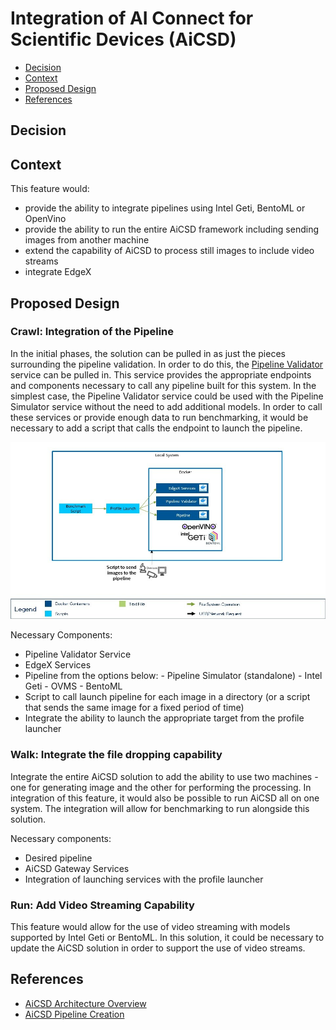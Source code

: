 # Integration of AI Connect for Scientific Devices (AiCSD)

<!--ts-->

- [Decision](##decision)
- [Context](##context)
- [Proposed Design](##proposed-design)
- [References](##references)

<!--te-->

## Decision

<!-- Requirements approval board will update this section with justification for approval or rejection -->

## Context

<!-- Please provide context to the requirement. -->

This feature would:

- provide the ability to integrate pipelines using Intel Geti, BentoML or OpenVino
- provide the ability to run the entire AiCSD framework including sending images from another machine
- extend the capability of AiCSD to process still images to include video streams
- integrate EdgeX

## Proposed Design

<!-- Please provide a high level design of the proposed requirement. -->

### Crawl: Integration of the Pipeline

In the initial phases, the solution can be pulled in as just the pieces surrounding the pipeline validation. In order to do this, the [Pipeline Validator](https://intel.github.io/AiCSD/services/as-pipeline-val.html) service can be pulled in. This service 
provides the appropriate endpoints and components necessary to call any pipeline built for this system. In the simplest case, the Pipeline Validator service could be used with the 
Pipeline Simulator service without the need to add additional models. In order to call these services
or provide enough data to run benchmarking, it would be necessary to add a script
that calls the endpoint to launch the pipeline.

[![AiCSD Integration - Crawl](./images/aicsd-initial-integration.jpg)](./images/aicsd-initial-integration.jpg)

Necessary Components:

- Pipeline Validator Service
- EdgeX Services
- Pipeline from the options below:
      - Pipeline Simulator (standalone)
      - Intel Geti
      - OVMS
      - BentoML
- Script to call launch pipeline for each image in a directory 
(or a script that sends the same image for a fixed period of time)
- Integrate the ability to launch the appropriate target from the profile launcher

### Walk: Integrate the file dropping capability

Integrate the entire AiCSD solution to add the ability to use two machines - one for generating
image and the other for performing the processing. In integration of this feature,
it would also be possible to run AiCSD all on one system. The integration will allow 
for benchmarking to run alongside this solution.

Necessary components:

- Desired pipeline
- AiCSD Gateway Services
- Integration of launching services with the profile launcher

### Run: Add Video Streaming Capability

This feature would allow for the use of video streaming with models supported by 
Intel Geti or BentoML. In this solution, it could be necessary to update the AiCSD 
solution in order to support the use of video streams. 

## References

<!-- [link](requirements-review-process.md) - useful links for the design -->

- [AiCSD Architecture Overview](https://intel.github.io/AiCSD/services/general-info.html)
- [AiCSD Pipeline Creation](https://intel.github.io/AiCSD/pipelines/pipeline-creation.html)
